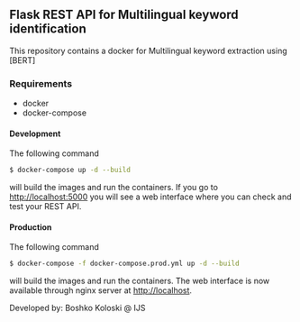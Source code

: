 ## Flask REST API for Multilingual keyword identification


This repository contains a docker for Multilingual keyword extraction using [BERT]

### Requirements
-  docker
-  docker-compose


#### Development

The following command

```sh
$ docker-compose up -d --build
```

will build the images and run the containers. If you go to [http://localhost:5000](http://localhost:5000) you will see a web interface where you can check and test your REST API.

#### Production

The following command

```sh
$ docker-compose -f docker-compose.prod.yml up -d --build
```

will build the images and run the containers. The web interface is now available through nginx server at [http://localhost](http://localhost).


Developed by:
Boshko Koloski @ IJS 